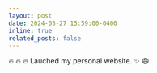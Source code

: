 ```yaml
---
layout: post
date: 2024-05-27 15:59:00-0400
inline: true
related_posts: false
---
```


:fire: :fire: :fire: Lauched my personal website. :sparkles: :smile:
